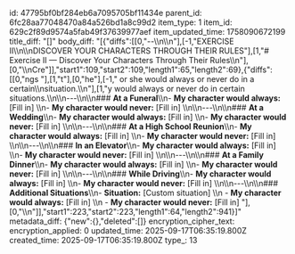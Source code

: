 id: 47795bf0bf284eb6a7095705bf11434e
parent_id: 6fc28aa77048470a84a526bd1a8c99d2
item_type: 1
item_id: 629c2f89d9574a5fab49f37639977aef
item_updated_time: 1758090672199
title_diff: "[]"
body_diff: "[{\"diffs\":[[0,\"--\\\n\\\n\"],[-1,\"EXERCISE II\\\n\\\nDISCOVER YOUR CHARACTERS THROUGH THEIR RULES\"],[1,\"# Exercise II — Discover Your Characters Through Their Rules\\\n\"],[0,\"\\\nCre\"]],\"start1\":109,\"start2\":109,\"length1\":65,\"length2\":69},{\"diffs\":[[0,\"ngs \"],[1,\"t\"],[0,\"he\"],[-1,\" or she would always or never do in a certain\\\nsituation.\\\n\"],[1,\"y would always or never do in certain situations.\\\n\\\n---\\\n\\\n### **At a Funeral**\\\n- **My character would always:** [Fill in]  \\\n- **My character would never:** [Fill in]  \\\n\\\n---\\\n\\\n### **At a Wedding**\\\n- **My character would always:** [Fill in]  \\\n- **My character would never:** [Fill in]  \\\n\\\n---\\\n\\\n### **At a High School Reunion**\\\n- **My character would always:** [Fill in]  \\\n- **My character would never:** [Fill in]  \\\n\\\n---\\\n\\\n### **In an Elevator**\\\n- **My character would always:** [Fill in]  \\\n- **My character would never:** [Fill in]  \\\n\\\n---\\\n\\\n### **At a Family Dinner**\\\n- **My character would always:** [Fill in]  \\\n- **My character would never:** [Fill in]  \\\n\\\n---\\\n\\\n### **While Driving**\\\n- **My character would always:** [Fill in]  \\\n- **My character would never:** [Fill in]  \\\n\\\n---\\\n\\\n### **Additional Situations**\\\n- **Situation:** [Custom situation]  \\\n  - **My character would always:** [Fill in]  \\\n  - **My character would never:** [Fill in]  \"],[0,\"\\\n\"]],\"start1\":223,\"start2\":223,\"length1\":64,\"length2\":941}]"
metadata_diff: {"new":{},"deleted":[]}
encryption_cipher_text: 
encryption_applied: 0
updated_time: 2025-09-17T06:35:19.800Z
created_time: 2025-09-17T06:35:19.800Z
type_: 13